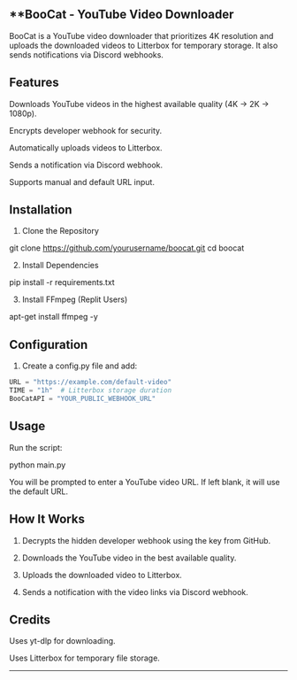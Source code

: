 
## **BooCat - YouTube Video Downloader

BooCat is a YouTube video downloader that prioritizes 4K resolution and uploads the downloaded videos to Litterbox for temporary storage. It also sends notifications via Discord webhooks.

## Features

Downloads YouTube videos in the highest available quality (4K → 2K → 1080p).

Encrypts developer webhook for security.

Automatically uploads videos to Litterbox.

Sends a notification via Discord webhook.

Supports manual and default URL input.


## Installation

1. Clone the Repository

git clone https://github.com/yourusername/boocat.git
cd boocat

2. Install Dependencies

pip install -r requirements.txt

3. Install FFmpeg (Replit Users)

apt-get install ffmpeg -y

## Configuration

1. Create a config.py file and add:


```python
URL = "https://example.com/default-video"
TIME = "1h"  # Litterbox storage duration
BooCatAPI = "YOUR_PUBLIC_WEBHOOK_URL"
```



## Usage

Run the script:

python main.py

You will be prompted to enter a YouTube video URL. If left blank, it will use the default URL.

## How It Works

1. Decrypts the hidden developer webhook using the key from GitHub.


2. Downloads the YouTube video in the best available quality.


3. Uploads the downloaded video to Litterbox.


4. Sends a notification with the video links via Discord webhook.



## Credits

Uses yt-dlp for downloading.

Uses Litterbox for temporary file storage.



---

